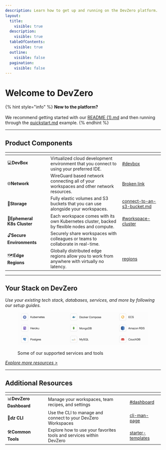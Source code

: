 ```yaml
---
description: Learn how to get up and running on the DevZero platform.
layout:
  title:
    visible: true
  description:
    visible: true
  tableOfContents:
    visible: true
  outline:
    visible: false
  pagination:
    visible: false
---
```


# Welcome to DevZero

{% hint style="info" %}
**New to the platform?** \
\
We recommend getting started with our [README (1).md](<README (1).md> "mention") and then running through the [quickstart.md](getting-started/quickstart.md "mention") example.
{% endhint %}

***

## Product Components

<table data-view="cards"><thead><tr><th></th><th></th><th></th><th data-hidden data-card-target data-type="content-ref"></th></tr></thead><tbody><tr><td><span data-gb-custom-inline data-tag="emoji" data-code="1f4bb">💻</span><strong>DevBox</strong></td><td></td><td>Virtualized cloud development environment that you connect to using your preferred IDE. </td><td><a href="references/terminology.md#devbox">#devbox</a></td></tr><tr><td><span data-gb-custom-inline data-tag="emoji" data-code="1f310">🌐</span><strong>Network</strong></td><td></td><td>WireGuard based network connecting all of your workspaces and other network resources. </td><td><a href="broken-reference">Broken link</a></td></tr><tr><td><span data-gb-custom-inline data-tag="emoji" data-code="1f4be">💾</span><strong>Storage</strong></td><td></td><td>Fully elastic volumes and S3 buckets that you can use alongside your workspaces.</td><td><a href="product-guides/how-tos/connect-to-an-s3-bucket.md">connect-to-an-s3-bucket.md</a></td></tr><tr><td><span data-gb-custom-inline data-tag="emoji" data-code="1f47b">👻</span><strong>Ephemeral K8s Cluster</strong></td><td></td><td>Each workspace comes with its own Kubernetes cluster, backed by flexible nodes and compute. </td><td><a href="references/terminology.md#workspace-cluster">#workspace-cluster</a></td></tr><tr><td><span data-gb-custom-inline data-tag="emoji" data-code="1f513">🔓</span><strong>Secure Environments</strong></td><td></td><td>Securely share workspaces with colleagues or teams to collaborate in real-time. </td><td></td></tr><tr><td><span data-gb-custom-inline data-tag="emoji" data-code="1f5fa">🗺️</span><strong>Edge Regions</strong></td><td></td><td>Globally distributed edge regions allow you to work from anywhere with virtually no latency. </td><td><a href="workspaces/regions/">regions</a></td></tr></tbody></table>

***

## Your Stack on DevZero

_Use your existing tech stack, databases, services, and more by following our setup guides._&#x20;

<div data-full-width="true">

<figure><img src=".gitbook/assets/CleanShot 2024-06-13 at 19.19.00@2x.png" alt=""><figcaption><p>Some of our supported services and tools</p></figcaption></figure>

</div>

[_Explore more resources >_](references/starter-templates/)

***

## Additional Resources

<table data-view="cards"><thead><tr><th></th><th></th><th></th><th data-type="content-ref"></th><th data-hidden data-card-cover data-type="files"></th><th data-hidden data-card-target data-type="content-ref"></th></tr></thead><tbody><tr><td><span data-gb-custom-inline data-tag="emoji" data-code="1f4ca">📊</span><strong>DevZero Dashboard</strong></td><td></td><td>Manage your workspaces, team recipes, and settings</td><td></td><td></td><td><a href="references/terminology.md#dashboard">#dashboard</a></td></tr><tr><td><span data-gb-custom-inline data-tag="emoji" data-code="1f680">🚀</span><em><strong>dz</strong></em><strong> CLI</strong></td><td></td><td>Use the CLI to manage and connect to your DevZero Workspaces</td><td></td><td></td><td><a href="references/cli-man-page/">cli-man-page</a></td></tr><tr><td><span data-gb-custom-inline data-tag="emoji" data-code="1f6e0">🛠️</span><strong>Common Tools</strong></td><td></td><td>Explore how to use your favorites tools and services within DevZero</td><td></td><td></td><td><a href="references/starter-templates/">starter-templates</a></td></tr></tbody></table>
